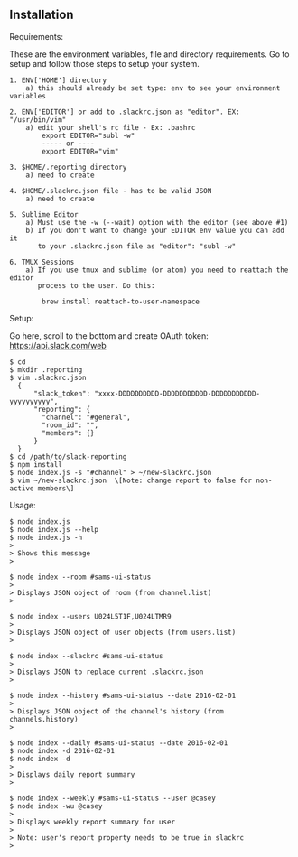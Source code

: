 Installation
------------

Requirements:

These are the environment variables, file and directory requirements. Go to setup and follow those
steps to setup your system.

    1. ENV['HOME'] directory
        a) this should already be set type: env to see your environment variables

    2. ENV['EDITOR'] or add to .slackrc.json as "editor". EX: "/usr/bin/vim"
        a) edit your shell's rc file - Ex: .bashrc
            export EDITOR="subl -w"
            ----- or ----
            export EDITOR="vim"

    3. $HOME/.reporting directory
        a) need to create

    4. $HOME/.slackrc.json file - has to be valid JSON
        a) need to create

    5. Sublime Editor
        a) Must use the -w (--wait) option with the editor (see above #1)
        b) If you don't want to change your EDITOR env value you can add it
           to your .slackrc.json file as "editor": "subl -w"

    6. TMUX Sessions
        a) If you use tmux and sublime (or atom) you need to reattach the editor
           process to the user. Do this:

            brew install reattach-to-user-namespace

Setup:

Go here, scroll to the bottom and create OAuth token:
https://api.slack.com/web

    $ cd
    $ mkdir .reporting
    $ vim .slackrc.json
      {
          "slack_token": "xxxx-DDDDDDDDDD-DDDDDDDDDDD-DDDDDDDDDDD-yyyyyyyyyy",
          "reporting": {
            "channel": "#general",
            "room_id": "",
            "members": {}
          }
      }
    $ cd /path/to/slack-reporting
    $ npm install
    $ node index.js -s "#channel" > ~/new-slackrc.json
    $ vim ~/new-slackrc.json  \[Note: change report to false for non-active members\]


Usage:

    $ node index.js
    $ node index.js --help
    $ node index.js -h
    >
    > Shows this message
    >

    $ node index --room #sams-ui-status
    >
    > Displays JSON object of room (from channel.list)
    >

    $ node index --users U024L5T1F,U024LTMR9
    >
    > Displays JSON object of user objects (from users.list)
    >

    $ node index --slackrc #sams-ui-status
    >
    > Displays JSON to replace current .slackrc.json
    >

    $ node index --history #sams-ui-status --date 2016-02-01
    >
    > Displays JSON object of the channel's history (from channels.history)
    >

    $ node index --daily #sams-ui-status --date 2016-02-01
    $ node index -d 2016-02-01
    $ node index -d
    >
    > Displays daily report summary
    >

    $ node index --weekly #sams-ui-status --user @casey
    $ node index -wu @casey
    >
    > Displays weekly report summary for user
    >
    > Note: user's report property needs to be true in slackrc
    >
